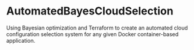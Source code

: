 # AutomatedBayesCloudSelection
Using Bayesian optimization and Terraform to create an automated cloud configuration selection system for any given Docker container-based application.
